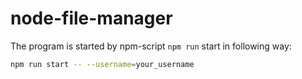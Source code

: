 # node-file-manager

The program is started by npm-script `npm run` start in following way:

```bash
npm run start -- --username=your_username
```
